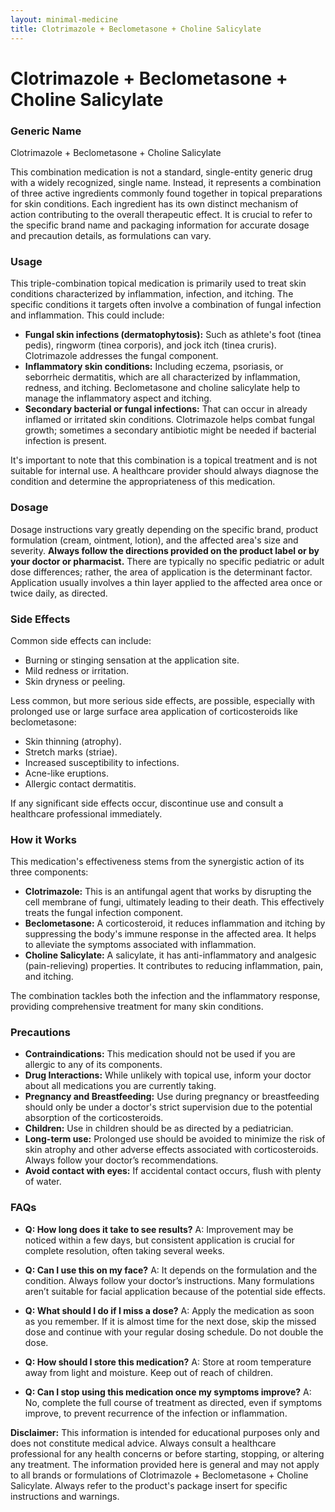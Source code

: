 ```yaml
---
layout: minimal-medicine
title: Clotrimazole + Beclometasone + Choline Salicylate
---
```


# Clotrimazole + Beclometasone + Choline Salicylate
### Generic Name
Clotrimazole + Beclometasone + Choline Salicylate

This combination medication is not a standard, single-entity generic drug with a widely recognized, single name.  Instead, it represents a combination of three active ingredients commonly found together in topical preparations for skin conditions. Each ingredient has its own distinct mechanism of action contributing to the overall therapeutic effect.  It is crucial to refer to the specific brand name and packaging information for accurate dosage and precaution details, as formulations can vary.

### Usage

This triple-combination topical medication is primarily used to treat skin conditions characterized by inflammation, infection, and itching.  The specific conditions it targets often involve a combination of fungal infection and inflammation. This could include:

* **Fungal skin infections (dermatophytosis):**  Such as athlete's foot (tinea pedis), ringworm (tinea corporis), and jock itch (tinea cruris). Clotrimazole addresses the fungal component.
* **Inflammatory skin conditions:** Including eczema, psoriasis, or seborrheic dermatitis, which are all characterized by inflammation, redness, and itching. Beclometasone and choline salicylate help to manage the inflammatory aspect and itching.
* **Secondary bacterial or fungal infections:** That can occur in already inflamed or irritated skin conditions. Clotrimazole helps combat fungal growth; sometimes a secondary antibiotic might be needed if bacterial infection is present.

It's important to note that this combination is a topical treatment and is not suitable for internal use.  A healthcare provider should always diagnose the condition and determine the appropriateness of this medication.


### Dosage

Dosage instructions vary greatly depending on the specific brand, product formulation (cream, ointment, lotion), and the affected area's size and severity. **Always follow the directions provided on the product label or by your doctor or pharmacist.**  There are typically no specific pediatric or adult dose differences; rather, the area of application is the determinant factor.  Application usually involves a thin layer applied to the affected area once or twice daily, as directed.


### Side Effects

Common side effects can include:

* Burning or stinging sensation at the application site.
* Mild redness or irritation.
* Skin dryness or peeling.

Less common, but more serious side effects, are possible, especially with prolonged use or large surface area application of corticosteroids like beclometasone:

* Skin thinning (atrophy).
* Stretch marks (striae).
* Increased susceptibility to infections.
* Acne-like eruptions.
* Allergic contact dermatitis.

If any significant side effects occur, discontinue use and consult a healthcare professional immediately.



### How it Works

This medication's effectiveness stems from the synergistic action of its three components:

* **Clotrimazole:** This is an antifungal agent that works by disrupting the cell membrane of fungi, ultimately leading to their death. This effectively treats the fungal infection component.
* **Beclometasone:** A corticosteroid, it reduces inflammation and itching by suppressing the body's immune response in the affected area.  It helps to alleviate the symptoms associated with inflammation.
* **Choline Salicylate:** A salicylate, it has anti-inflammatory and analgesic (pain-relieving) properties. It contributes to reducing inflammation, pain, and itching.

The combination tackles both the infection and the inflammatory response, providing comprehensive treatment for many skin conditions.

### Precautions

* **Contraindications:** This medication should not be used if you are allergic to any of its components.
* **Drug Interactions:**  While unlikely with topical use, inform your doctor about all medications you are currently taking.
* **Pregnancy and Breastfeeding:**  Use during pregnancy or breastfeeding should only be under a doctor's strict supervision due to the potential absorption of the corticosteroids.
* **Children:** Use in children should be as directed by a pediatrician.
* **Long-term use:** Prolonged use should be avoided to minimize the risk of skin atrophy and other adverse effects associated with corticosteroids.  Always follow your doctor’s recommendations.
* **Avoid contact with eyes:** If accidental contact occurs, flush with plenty of water.

### FAQs

* **Q: How long does it take to see results?**  A: Improvement may be noticed within a few days, but consistent application is crucial for complete resolution, often taking several weeks.

* **Q: Can I use this on my face?** A:  It depends on the formulation and the condition.  Always follow your doctor’s instructions.  Many formulations aren’t suitable for facial application because of the potential side effects.

* **Q: What should I do if I miss a dose?** A: Apply the medication as soon as you remember. If it is almost time for the next dose, skip the missed dose and continue with your regular dosing schedule. Do not double the dose.

* **Q: How should I store this medication?** A: Store at room temperature away from light and moisture. Keep out of reach of children.

* **Q: Can I stop using this medication once my symptoms improve?** A: No, complete the full course of treatment as directed, even if symptoms improve, to prevent recurrence of the infection or inflammation.


**Disclaimer:** This information is intended for educational purposes only and does not constitute medical advice. Always consult a healthcare professional for any health concerns or before starting, stopping, or altering any treatment.  The information provided here is general and may not apply to all brands or formulations of Clotrimazole + Beclometasone + Choline Salicylate. Always refer to the product's package insert for specific instructions and warnings.
